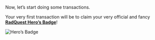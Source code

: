 Now, let’s start doing some transactions.

Your very first transaction will be to claim your very official and fancy **[RadQuest Hero’s Badge](?glossaryAnchor=herobadge)**!

![Hero’s Badge](/quests-images/key/JettyConversation_HeroBadge.webp)

